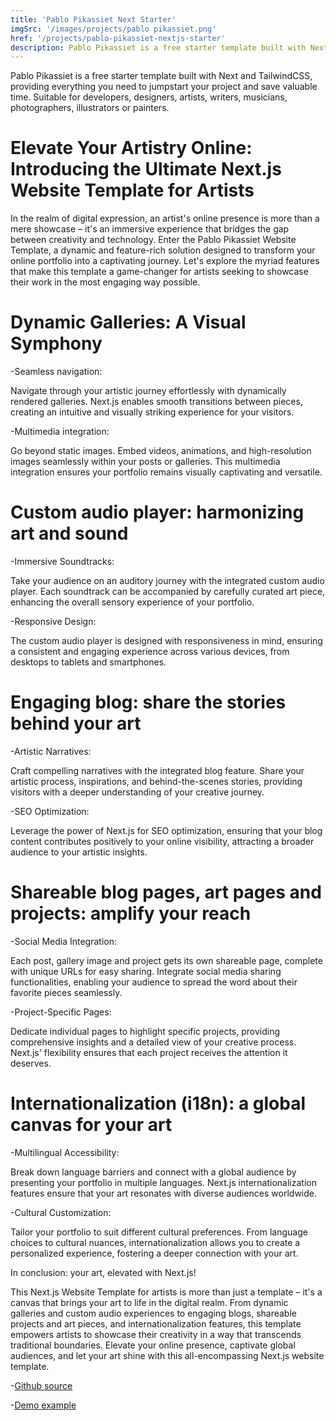 ```yaml
---
title: 'Pablo Pikassiet Next Starter'
imgSrc: '/images/projects/pablo pikassiet.png'
href: '/projects/pablo-pikassiet-nextjs-starter'
description: Pablo Pikassiet is a free starter template built with Next and TailwindCSS, providing everything you need to jumpstart your project and save valuable time. Suitable for developers, designers, artists, writers, musicians, photographers, illustrators or painters.
---
```


Pablo Pikassiet is a free starter template built with Next and TailwindCSS, providing everything you need to jumpstart your project and save valuable time. Suitable for developers, designers, artists, writers, musicians, photographers, illustrators or painters.

# Elevate Your Artistry Online: Introducing the Ultimate Next.js Website Template for Artists

In the realm of digital expression, an artist's online presence is more than a mere showcase – it's an immersive experience that bridges the gap between creativity and technology. Enter the Pablo Pikassiet Website Template, a dynamic and feature-rich solution designed to transform your online portfolio into a captivating journey. Let's explore the myriad features that make this template a game-changer for artists seeking to showcase their work in the most engaging way possible.

# Dynamic Galleries: A Visual Symphony

-Seamless navigation:

Navigate through your artistic journey effortlessly with dynamically rendered galleries. Next.js enables smooth transitions between pieces, creating an intuitive and visually striking experience for your visitors.

-Multimedia integration:

Go beyond static images. Embed videos, animations, and high-resolution images seamlessly within your posts or galleries. This multimedia integration ensures your portfolio remains visually captivating and versatile.

# Custom audio player: harmonizing art and sound

-Immersive Soundtracks:

Take your audience on an auditory journey with the integrated custom audio player. Each soundtrack can be accompanied by carefully curated art piece, enhancing the overall sensory experience of your portfolio.

-Responsive Design:

The custom audio player is designed with responsiveness in mind, ensuring a consistent and engaging experience across various devices, from desktops to tablets and smartphones.

# Engaging blog: share the stories behind your art

-Artistic Narratives:

Craft compelling narratives with the integrated blog feature. Share your artistic process, inspirations, and behind-the-scenes stories, providing visitors with a deeper understanding of your creative journey.

-SEO Optimization:

Leverage the power of Next.js for SEO optimization, ensuring that your blog content contributes positively to your online visibility, attracting a broader audience to your artistic insights.

# Shareable blog pages, art pages and projects: amplify your reach

-Social Media Integration:

Each post, gallery image and project gets its own shareable page, complete with unique URLs for easy sharing. Integrate social media sharing functionalities, enabling your audience to spread the word about their favorite pieces seamlessly.

-Project-Specific Pages:

Dedicate individual pages to highlight specific projects, providing comprehensive insights and a detailed view of your creative process. Next.js' flexibility ensures that each project receives the attention it deserves.

# Internationalization (i18n): a global canvas for your art

-Multilingual Accessibility:

Break down language barriers and connect with a global audience by presenting your portfolio in multiple languages. Next.js internationalization features ensure that your art resonates with diverse audiences worldwide.

-Cultural Customization:

Tailor your portfolio to suit different cultural preferences. From language choices to cultural nuances, internationalization allows you to create a personalized experience, fostering a deeper connection with your art.

In conclusion: your art, elevated with Next.js!

This Next.js Website Template for artists is more than just a template – it's a canvas that brings your art to life in the digital realm. From dynamic galleries and custom audio experiences to engaging blogs, shareable projects and art pieces, and internationalization features, this template empowers artists to showcase their creativity in a way that transcends traditional boundaries. Elevate your online presence, captivate global audiences, and let your art shine with this all-encompassing Next.js website template.

-[Github source](https://github.com/PxlSyl/pablo-pikassiet-next-starter)

-[Demo example](https://pablo-pikassiet-next-starter.vercel.app/)
